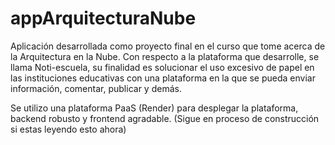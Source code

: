 # appArquitecturaNube
Aplicación desarrollada como proyecto final en el curso que tome acerca de la Arquitectura en la Nube. Con respecto a la plataforma que desarrolle, se llama Noti-escuela, su finalidad es solucionar el uso excesivo de papel en las instituciones educativas con una plataforma en la que se pueda enviar información, comentar, publicar y demás.

Se utilizo una plataforma PaaS (Render) para desplegar la plataforma, backend robusto y frontend agradable. (Sigue en proceso de construcción si estas leyendo esto ahora)

